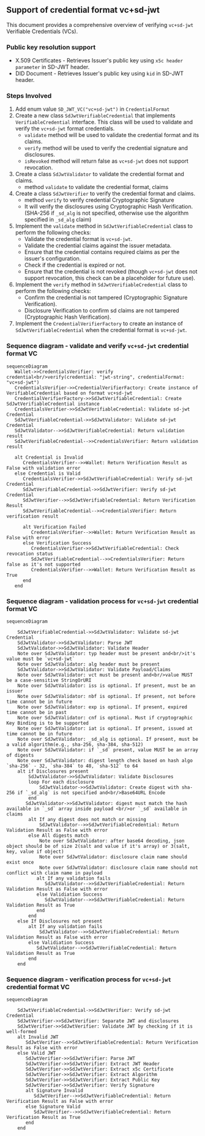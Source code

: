 ## Support of credential format vc+sd-jwt

This document provides a comprehensive overview of verifying `vc+sd-jwt` Verifiable Credentials (VCs).

### Public key resolution support
- X.509 Certificates - Retrieves Issuer's public key using `x5c header parameter` in SD-JWT header.
- DID Document - Retrieves Issuer's public key using `kid` in SD-JWT header.


### Steps Involved
1. Add enum value `SD_JWT_VC("vc+sd-jwt")` in `CredentialFormat`
2. Create a new class `SdJwtVerifiableCredential` that implements `VerifiableCredential` interface. This class will be used to validate and verify the `vc+sd-jwt` format credentials.
    - `validate` method will be used to validate the credential format and its claims.
    - `verify` method will be used to verify the credential signature and disclosures.
    - `isRevoked` method will return false as `vc+sd-jwt` does not support revocation.
3. Create a class `SdJwtValidator` to validate the credential format and claims.
    -  method `validate` to validate the credential format, claims
4. Create a class `SdJwtVerifier` to verify the credential format and claims.
    - method `verify` to verify credential Cryptographic Signature
    - It will verify the disclosures using Cryptographic Hash Verification. (SHA-256 if `_sd_alg` is not specified, otherwise use the algorithm specified in `_sd_alg` claim)
5. Implement the `validate` method in `SdJwtVerifiableCredential` class to perform the following checks:
    - Validate the credential format is `vc+sd-jwt`.
    - Validate the credential claims against the issuer metadata.
    - Ensure that the credential contains required claims as per the issuer's configuration.
    - Check if the credential is expired or not.
    - Ensure that the credential is not revoked (though `vc+sd-jwt` does not support revocation, this check can be a placeholder for future use).
6. Implement the `verify` method in `SdJwtVerifiableCredential` class to perform the following checks:
    - Confirm the credential is not tampered (Cryptographic Signature Verification).
    - Disclosure Verification to confirm sd claims are not tampered (Cryptographic Hash Verification).
7. Implement the `CredentialVerifierFactory` to create an instance of `SdJwtVerifiableCredential` when the credential format is `vc+sd-jwt`.


###  Sequence diagram - validate and verify `vc+sd-jwt` credential format VC

```mermaid
sequenceDiagram
   Wallet->>CredentialsVerifier: verify credential<br/>verify(credential: "jwt-string", credentialFormat: "vc+sd-jwt")
   CredentialsVerifier->>CredentialVerifierFactory: Create instance of VerifiableCredential based on format vc+sd-jwt
   CredentialVerifierFactory->>SdJwtVerifiableCredential: Create SdJwtVerifiableCredential instance
   CredentialsVerifier->>SdJwtVerifiableCredential: Validate sd-jwt Credential
   SdJwtVerifiableCredential->>SdJwtValidator: Validate sd-jwt Credential
   SdJwtValidator-->>SdJwtVerifiableCredential: Return validation result
   SdJwtVerifiableCredential-->>CredentialsVerifier: Return validation result
   
   alt Credential is Invalid
      CredentialsVerifier-->>Wallet: Return Verification Result as False with validation error
   else Credential is Valid
      CredentialsVerifier->>SdJwtVerifiableCredential: Verify sd-jwt Credential
      SdJwtVerifiableCredential->>SdJwtVerifier: Verify sd-jwt Credential
      SdJwtVerifier-->>SdJwtVerifiableCredential: Return Verification Result
      SdJwtVerifiableCredential-->>CredentialsVerifier: Return verification result
      
      alt Verification Failed
         CredentialsVerifier-->>Wallet: Return Verification Result as False with error
      else Verification Success
         CredentialsVerifier->>SdJwtVerifiableCredential: Check revocation status
         SdJwtVerifiableCredential-->>CredentialsVerifier: Return false as it's not supported
         CredentialsVerifier-->>Wallet: Return Verification Result as True
      end
   end
```

###  Sequence diagram - validation process for `vc+sd-jwt` credential format VC

```mermaid
sequenceDiagram

    SdJwtVerifiableCredential->>SdJwtValidator: Validate sd-jwt Credential
    SdJwtValidator->>SdJwtValidator: Parse JWT
    SdJwtValidator->>SdJwtValidator: Validate Header
    Note over SdJwtValidator: typ header must be present and<br/>it's value must be `vc+sd-jwt`
    Note over SdJwtValidator: alg header must be present
    SdJwtValidator->>SdJwtValidator: Validate Payload/Claims
    Note over SdJwtValidator: vct must be present and<br/>value MUST be a case-sensitive StringOrURI
    Note over SdJwtValidator: iss is optional. If present, must be an issuer
    Note over SdJwtValidator: nbf is optional. If present, not before time cannot be in future
    Note over SdJwtValidator: exp is optional. If present, expired time cannot be in past
    Note over SdJwtValidator: cnf is optional. Must if cryptographic Key Binding is to be supported
    Note over SdJwtValidator: iat is optional. If present, issued at time cannot be in future
    Note over SdJwtValidator: _sd_alg is optional. If present, must be a valid algorithm(e.g., sha-256, sha-384, sha-512)
    Note over SdJwtValidator: if `_sd` present, value MUST be an array of digests
    Note over SdJwtValidator: digest length check based on hash algo  `sha-256` - 32, `sha-384` to 48, `sha-512` to 64
    alt if Disclosures present
        SdJwtValidator->>SdJwtValidator: Validate Disclosures
        loop For each disclosure
            SdJwtValidator->>SdJwtValidator: Create digest with sha-256 if `_sd_alg` is not specified and<br/>Base64URL Encode
        end
       SdJwtValidator->>SdJwtValidator: digest must match the hash available in `_sd` array inside payload <br/>or `_sd` available in claims
        alt If any digest does not match or missing
            SdJwtValidator-->>SdJwtVerifiableCredential: Return Validation Result as False with error
        else All digests match
            Note over SdJwtValidator: after base64 decoding, json object should be of size 2(salt and value if it's array) or 3(salt, key, value if object)
            Note over SdJwtValidator: disclosure claim name should exist once
            Note over SdJwtValidator: disclosure claim name should not conflict with claim name in payload
           alt If any validation fails
              SdJwtValidator-->>SdJwtVerifiableCredential: Return Validation Result as False with error
           else Validiation Success
              SdJwtValidator-->>SdJwtVerifiableCredential: Return Validation Result as True
           end
        end
    else If Disclosures not present
        alt If any validation fails
            SdJwtValidator-->>SdJwtVerifiableCredential: Return Validation Result as False with error
        else Validiation Success
           SdJwtValidator-->>SdJwtVerifiableCredential: Return Validation Result as True
        end
    end
```   

###  Sequence diagram - verification process for `vc+sd-jwt` credential format VC

```mermaid
sequenceDiagram
   
    SdJwtVerifiableCredential->>SdJwtVerifier: Verify sd-jwt Credential
    SdJwtVerifier->>SdJwtVerifier: Separate JWT and disclosures
    SdJwtVerifier->>SdJwtVerifier: Validate JWT by checking if it is well-formed
    alt Invalid JWT
       SdJwtVerifier-->>SdJwtVerifiableCredential: Return Verification Result as False with error
    else Valid JWT
       SdJwtVerifier->>SdJwtVerifier: Parse JWT
       SdJwtVerifier->>SdJwtVerifier: Extract JWT Header
       SdJwtVerifier->>SdJwtVerifier: Extract x5c Certificate
       SdJwtVerifier->>SdJwtVerifier: Extract Algorithm
       SdJwtVerifier->>SdJwtVerifier: Extract Public Key
       SdJwtVerifier->>SdJwtVerifier: Verify Signature
       alt Signature Invalid
          SdJwtVerifier-->>SdJwtVerifiableCredential: Return Verification Result as False with error
       else Signature Valid
          SdJwtVerifier-->>SdJwtVerifiableCredential: Return Verification Result as True
       end
    end
```